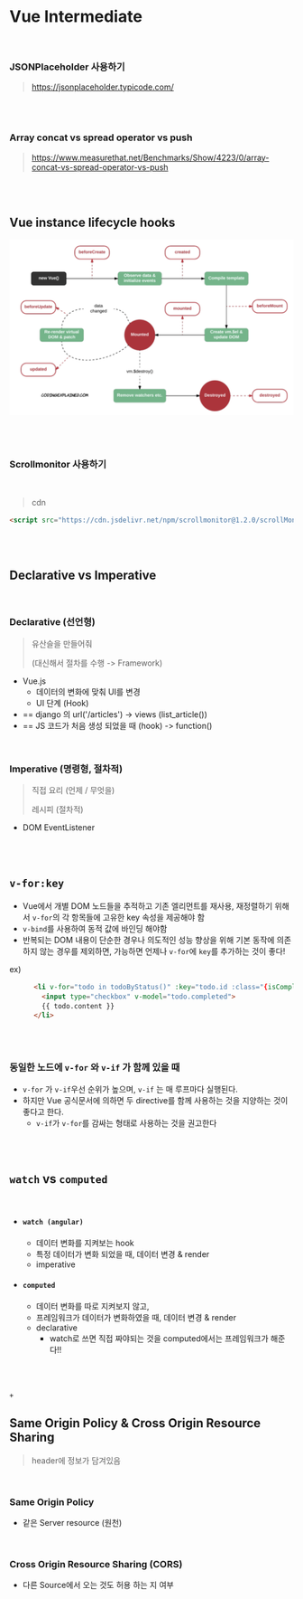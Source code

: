 # Vue Intermediate

<br>

### JSONPlaceholder 사용하기

> https://jsonplaceholder.typicode.com/

<br>

<br>

### Array concat vs spread operator vs push

> https://www.measurethat.net/Benchmarks/Show/4223/0/array-concat-vs-spread-operator-vs-push

<br>

<br>

## Vue instance lifecycle hooks

![image-20200526102745634](../images/image-20200526102745634.png)

<br>

<br>

### Scrollmonitor 사용하기

<br>

> cdn

```html
<script src="https://cdn.jsdelivr.net/npm/scrollmonitor@1.2.0/scrollMonitor.min.js"></script>
```

<br>

<br>

## Declarative vs Imperative

<br>

### Declarative (선언형)

> 유산슬을 만들어줘
>
> (대신해서 절차를 수행 -> Framework)

- Vue.js 
  - 데이터의 변화에 맞춰 UI를 변경
  - UI 단계  (Hook)
- == django 의 url('/articles') -> views (list_article())
- == JS 코드가 처음 생성 되었을 때 (hook) -> function()

<br>

### Imperative (명령형, 절차적)

> 직접 요리 (언제 / 무엇을)
>
> 레시피 (절차적)

- DOM EventListener





<br>

<br>

## `v-for:key`

- Vue에서 개별 DOM 노드들을 추적하고 기존 엘리먼트를 재사용, 재정렬하기 위해서 `v-for`의 각 항목들에 고유한 key 속성을 제공해야 함
- `v-bind`를 사용하여 동적 값에 바인딩 해야함
- 반복되는 DOM 내용이 단순한 경우나 의도적인 성능 향상을 위해 기본 동작에 의존하지 않는 경우를 제외하면, 가능하면 언제나 `v-for`에 `key`를 추가하는 것이 좋다!

ex)

```html
      <li v-for="todo in todoByStatus()" :key="todo.id :class="{isCompleted: todo.completed}"> 
        <input type="checkbox" v-model="todo.completed">
        {{ todo.content }} 
      </li>
```

<br>

<br>

### 동일한 노드에 `v-for` 와 `v-if` 가 함께 있을 때

- `v-for` 가 `v-if`우선 순위가 높으며, `v-if` 는 매 루프마다 실행된다.
- 하지만 Vue 공식문서에 의하면 두 directive를 함께 사용하는 것을 지양하는 것이 좋다고 한다.
  - `v-if`가 `v-for`를 감싸는 형태로 사용하는 것을 권고한다

<br>

<br>

## `watch` vs `computed`

<br>

- #### `watch (angular)`

  - 데이터 변화를 지켜보는 hook
  - 특정 데이터가 변화 되었을 때, 데이터 변경 & render
  - imperative

- #### `computed`

  - 데이터 변화를 따로 지켜보지 않고,
  - 프레임워크가 데이터가 변화하였을 때, 데이터 변경 & render
  - declarative
    - watch로 쓰면 직접 짜야되는 것을 computed에서는 프레임워크가 해준다!!





<br>

<br>

`+`

## Same Origin Policy & Cross Origin Resource Sharing

> header에 정보가 담겨있음

<br>

### Same Origin Policy

- 같은 Server resource (원천)

<br>

### Cross Origin Resource Sharing (CORS)

- 다른 Source에서 오는 것도 허용 하는 지 여부











